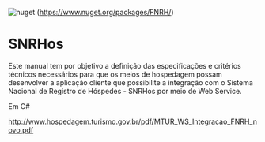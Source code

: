 ![nuget](http://img.shields.io/nuget/v/FNRH.svg) (https://www.nuget.org/packages/FNRH/)

# SNRHos
Este manual tem por objetivo a definição das especificações e critérios técnicos necessários para que os meios de hospedagem possam desenvolver a aplicação cliente que possibilite a integração com o Sistema Nacional de Registro de Hóspedes - SNRHos por meio de Web Service. 

Em C#

http://www.hospedagem.turismo.gov.br/pdf/MTUR_WS_Integracao_FNRH_novo.pdf
